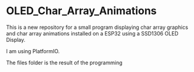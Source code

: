 # OLED_Char_Array_Animations
This is a new repository for a small program 
displaying char array graphics and char array animations
installed on a ESP32 using a SSD1306 OLED Display.

I am using PlatformIO.

The files folder is the result of the programming